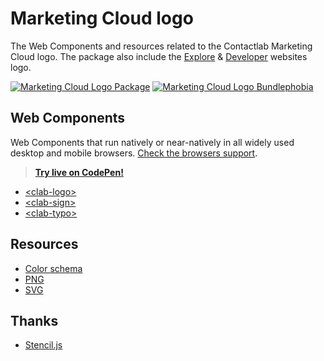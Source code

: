 # Marketing Cloud logo

The Web Components and resources related to the Contactlab Marketing Cloud logo. The package also include the [Explore][mc-explore] & [Developer][mc-developer] websites logo.

[![Marketing Cloud Logo Package][mc-logo-badge]][mc-logo]
[![Marketing Cloud Logo Bundlephobia][mc-logo-bundlephobia-badge]][mc-logo-bundlephobia]

## Web Components

Web Components that run natively or near-natively in all widely used desktop and mobile browsers. [Check the browsers support](./docs/browsers-support.md).

> **[Try live on CodePen!](https://codepen.io/giotramu/full/zYvYgdd)**

- [\<clab-logo>](./docs/logo.md)
- [\<clab-sign>](./docs/sign.md)
- [\<clab-typo>](./docs/typo.md)

## Resources

- [Color schema](./docs/color-schema.md)
- [PNG](./resources/png)
- [SVG](./resources/svg)

## Thanks

- [Stencil.js][stenciljs]

<!---
  B A D G E S
-->

[mc-logo-badge]: https://badgen.net/npm/v/@contactlab/marketing-cloud-logo?icon=npm&label=npm%20package
[mc-logo-bundlephobia-badge]: https://badgen.net/bundlephobia/minzip/@contactlab/marketing-cloud-logo

<!---
  L I N K S
-->

[mc-developer]: http://developer.contactlab.com
[mc-explore]: http://explore.contactlab.com
[mc-logo]: https://www.npmjs.com/package/@contactlab/marketing-cloud-logo
[mc-logo-bundlephobia]: https://bundlephobia.com/result?p=@contactlab/marketing-cloud-logo
[stenciljs]: https://stenciljs.com/

